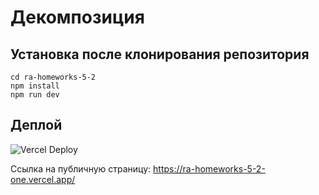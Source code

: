 # Декомпозиция

## Установка после клонирования репозитория

```
cd ra-homeworks-5-2
npm install
npm run dev
```

## Деплой

![Vercel Deploy](https://deploy-badge.vercel.app/vercel/ra-homeworks-5-2/alextupicyn)

Ссылка на публичную страницу: https://ra-homeworks-5-2-one.vercel.app/
